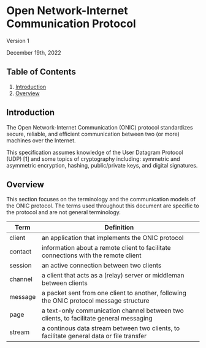 # Open Network-Internet Communication Protocol

Version 1

December 19th, 2022

## Table of Contents
1. [Introduction](#introduction)
2. [Overview](#overview)

## Introduction
The Open Network-Internet Communication (ONIC) protocol standardizes secure, reliable, and efficient communication between two (or more) machines over the Internet.

This specification assumes knowledge of the User Datagram Protocol (UDP) [1] and some topics of cryptography including: symmetric and asymmetric encryption, hashing, public/private keys, and digital signatures.

## Overview
This section focuses on the terminology and the communication models of the ONIC protocol. The terms used throughout this document are specific to the protocol and are not general terminology.

| Term    | Definition                                                                               |
|---------|------------------------------------------------------------------------------------------|
| client  | an application that implements the ONIC protocol                                         |
| contact | information about a remote client to facilitate connections with the remote client       |
| session | an active connection between two clients                                                 |
| channel | a client that acts as a (relay) server or middleman between clients                      |
| message | a packet sent from one client to another, following the ONIC protocol message structure  |
| page    | a text-only communication channel between two clients, to facilitate general messaging   |
| stream  | a continous data stream between two clients, to facilitate general data or file transfer |
